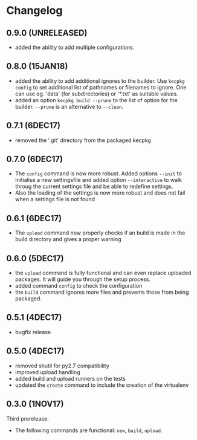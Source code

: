 # Changelog

## 0.9.0 (UNRELEASED)
 * added the ability to add multiple configurations.

## 0.8.0 (15JAN18)
 * added the ability to add additional ignores to the builder. Use `kecpkg config` to set additional list of pathnames or filenames to ignore. One can use eg. 'data' (for subdirectories) or '*.txt' as suitable values.
 * added an option `kecpkg build --prune` to the list of option for the builder. `--prune` is an alternative to `--clean`.

## 0.7.1 (6DEC17)
 * removed the '.git' directory from the packaged kecpkg

## 0.7.0 (6DEC17)
 * The `config` command is now more robust. Added options `--init` to initialise a new settingsfile and added option `--interactive` to walk throug the current settings file and be able to redefine settings.
 * Also the loading of the settings is now more robust and does not fail when a settings file is not found

## 0.6.1 (6DEC17)
 * The `upload` command now properly checks if an build is made in the build directory and gives a proper warning

## 0.6.0 (5DEC17)

 * the `upload` command is fully functional and can even replace uploaded packages. It will guide you through the setup process.
 * added command `config` to check the configuration
 * the `build` command ignores more files and prevents those from being packaged.
  
## 0.5.1 (4DEC17)
 * bugfix release
  
## 0.5.0 (4DEC17)
 * removed shutil for py2.7 compatibility
 * improved upload handling
 * added build and upload runners on the tests
 * updated the `create` command to include the creation of the virtualenv
  
## 0.3.0 (1NOV17)

Third prerelease.
 * The following commands are functional: `new`, `build`, `upload`.
